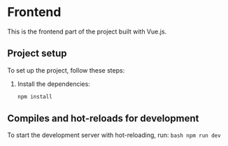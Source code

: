 # Frontend

This is the frontend part of the project built with Vue.js.

## Project setup

To set up the project, follow these steps:

1. Install the dependencies:
    ```bash
    npm install
    ```

## Compiles and hot-reloads for development

To start the development server with hot-reloading, run:
    ```bash
    npm run dev
    ```